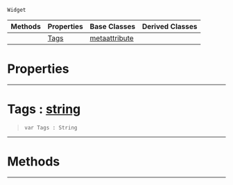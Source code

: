  `Widget`

|Methods|Properties|Base Classes|Derived Classes|
|---|---|---|---|
| |[ Tags](https://github.com/zeroengineteam/ZeroDocs/blob/master/code_reference/class_reference/metascripttagattribute.markdown#tags-zero-engine-documen)|[metaattribute](https://github.com/zeroengineteam/ZeroDocs/blob/master/code_reference/class_reference/metaattribute.markdown)| |


 #  Properties


---  
 #  Tags : [string](https://github.com/zeroengineteam/ZeroDocs/blob/master/code_reference/nada_base_types/string.markdown)

> 
> ``` lang=cpp, name=Nada
> var Tags : String


---  
 #  Methods


---  
 

 